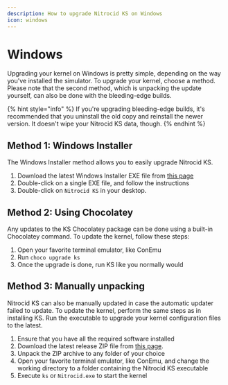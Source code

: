 ```yaml
---
description: How to upgrade Nitrocid KS on Windows
icon: windows
---
```


# Windows

Upgrading your kernel on Windows is pretty simple, depending on the way you've installed the simulator. To upgrade your kernel, choose a method. Please note that the second method, which is unpacking the update yourself, can also be done with the bleeding-edge builds.

{% hint style="info" %}
If you're upgrading bleeding-edge builds, it's recommended that you uninstall the old copy and reinstall the newer version. It doesn't wipe your Nitrocid KS data, though.
{% endhint %}

## Method 1: Windows Installer

The Windows Installer method allows you to easily upgrade Nitrocid KS.

1. Download the latest Windows Installer EXE file from [this page](https://github.com/Aptivi/Kernel-Simulator/releases)
2. Double-click on a single EXE file, and follow the instructions
3. Double-click on `Nitrocid KS` in your desktop.

## Method 2: Using Chocolatey

Any updates to the KS Chocolatey package can be done using a built-in Chocolatey command. To update the kernel, follow these steps:

1. Open your favorite terminal emulator, like ConEmu
2. Run `choco upgrade ks`
3. Once the upgrade is done, run KS like you normally would

## Method 3: Manually unpacking

Nitrocid KS can also be manually updated in case the automatic updater failed to update. To update the kernel, perform the same steps as in installing KS. Run the executable to upgrade your kernel configuration files to the latest.

1. Ensure that you have all the required software installed
2. Download the latest release ZIP file from [this page](https://github.com/Aptivi/Kernel-Simulator/releases).
3. Unpack the ZIP archive to any folder of your choice
4. Open your favorite terminal emulator, like ConEmu, and change the working directory to a folder containing the Nitrocid KS executable
5. Execute `ks` or `Nitrocid.exe` to start the kernel
